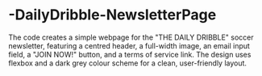 # -DailyDribble-NewsletterPage
The code creates a simple webpage for the "THE DAILY DRIBBLE" soccer newsletter, featuring a centred header, a full-width image, an email input field, a "JOIN NOW!" button, and a terms of service link. The design uses flexbox and a dark grey colour scheme for a clean, user-friendly layout.
